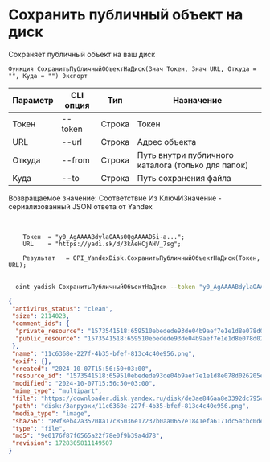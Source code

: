 ﻿---
sidebar_position: 6
---

# Сохранить публичный объект на диск
 Сохраняет публичный объект на ваш диск



`Функция СохранитьПубличныйОбъектНаДиск(Знач Токен, Знач URL, Откуда = "", Куда = "") Экспорт`

  | Параметр | CLI опция | Тип | Назначение |
  |-|-|-|-|
  | Токен | --token | Строка | Токен |
  | URL | --url | Строка | Адрес объекта |
  | Откуда | --from | Строка | Путь внутри публичного каталога (только для папок) |
  | Куда | --to | Строка | Путь сохранения файла |

  
  Возвращаемое значение:   Соответствие Из КлючИЗначение - сериализованный JSON ответа от Yandex

<br/>




```bsl title="Пример кода"
    Токен  = "y0_AgAAAABdylaOAAs0QgAAAAD5i-a...";
    URL    = "https://yadi.sk/d/3kAeHCjAHV_7sg";

    Результат   = OPI_YandexDisk.СохранитьПубличныйОбъектНаДиск(Токен, URL);
```



```sh title="Пример команды CLI"
    
  oint yadisk СохранитьПубличныйОбъектНаДиск --token "y0_AgAAAABdylaOAA..." --url "https://disk.yandex.by/i/txwzakUVtxgjoQ" --from %from% --to %to%

```

```json title="Результат"
{
 "antivirus_status": "clean",
 "size": 2114023,
 "comment_ids": {
  "private_resource": "1573541518:659510ebedede93de04b9aef7e1e1d8e078d026205e1187ea2e722a5d42478c3",
  "public_resource": "1573541518:659510ebedede93de04b9aef7e1e1d8e078d026205e1187ea2e722a5d42478c3"
 },
 "name": "11c6368e-227f-4b35-bfef-813c4c40e956.png",
 "exif": {},
 "created": "2024-10-07T15:56:50+03:00",
 "resource_id": "1573541518:659510ebedede93de04b9aef7e1e1d8e078d026205e1187ea2e722a5d42478c3",
 "modified": "2024-10-07T15:56:50+03:00",
 "mime_type": "multipart",
 "file": "https://downloader.disk.yandex.ru/disk/de3ae846aa8e3392dc795cc7c41a549febc04808395d181074b660569b90c058/670412d3/gwThwhLBKYvLhQCNnqAHis2EWtCdXZRJSLA1zSgtBU9Djrgh-V0mdnGiQnh0H9VCEFrtexEQitKlZKYlrsi-6g%3D%3D?uid=1573541518&filename=11c6368e-227f-4b35-bfef-813c4c40e956.png&disposition=attachment&hash=&limit=0&content_type=multipart&owner_uid=1573541518&fsize=2114023&hid=03d7263840468e281bd0b238a26e7d0d&media_type=image&tknv=v2&etag=9e0176f87f6565a22f78e0f9b39a4d78",
 "path": "disk:/Загрузки/11c6368e-227f-4b35-bfef-813c4c40e956.png",
 "media_type": "image",
 "sha256": "89f8eb42a35208a17c85036e17237b0aa0657e1841efa6171dc5acbc0dea9e18",
 "type": "file",
 "md5": "9e0176f87f6565a22f78e0f9b39a4d78",
 "revision": 1728305811149507
}
```
